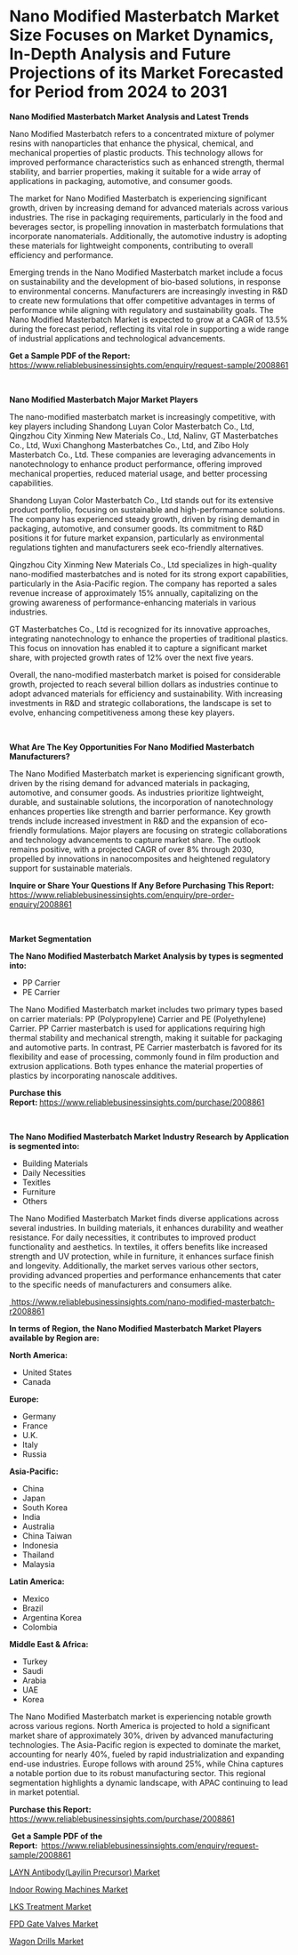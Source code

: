 <p><h1>Nano Modified Masterbatch Market Size Focuses on Market Dynamics, In-Depth Analysis and Future Projections of its Market Forecasted for Period from 2024 to 2031</h1></p><p><strong>Nano Modified Masterbatch Market Analysis and Latest Trends</strong></p>
<p><p>Nano Modified Masterbatch refers to a concentrated mixture of polymer resins with nanoparticles that enhance the physical, chemical, and mechanical properties of plastic products. This technology allows for improved performance characteristics such as enhanced strength, thermal stability, and barrier properties, making it suitable for a wide array of applications in packaging, automotive, and consumer goods.</p><p>The market for Nano Modified Masterbatch is experiencing significant growth, driven by increasing demand for advanced materials across various industries. The rise in packaging requirements, particularly in the food and beverages sector, is propelling innovation in masterbatch formulations that incorporate nanomaterials. Additionally, the automotive industry is adopting these materials for lightweight components, contributing to overall efficiency and performance.</p><p>Emerging trends in the Nano Modified Masterbatch market include a focus on sustainability and the development of bio-based solutions, in response to environmental concerns. Manufacturers are increasingly investing in R&D to create new formulations that offer competitive advantages in terms of performance while aligning with regulatory and sustainability goals. The Nano Modified Masterbatch Market is expected to grow at a CAGR of 13.5% during the forecast period, reflecting its vital role in supporting a wide range of industrial applications and technological advancements.</p></p>
<p><strong>Get a Sample PDF of the Report:&nbsp;</strong> <a href="https://www.reliablebusinessinsights.com/enquiry/request-sample/2008861?utm_campaign=96&utm_medium=2&utm_source=Github&utm_content=ia&utm_term=25102024&utm_id=nano-modified-masterbatch">https://www.reliablebusinessinsights.com/enquiry/request-sample/2008861</a></p>
<p>&nbsp;</p>
<p><strong>Nano Modified Masterbatch Major Market Players</strong></p>
<p><p>The nano-modified masterbatch market is increasingly competitive, with key players including Shandong Luyan Color Masterbatch Co., Ltd, Qingzhou City Xinming New Materials Co., Ltd, Nalinv, GT Masterbatches Co., Ltd, Wuxi Changhong Masterbatches Co., Ltd, and Zibo Holy Masterbatch Co., Ltd. These companies are leveraging advancements in nanotechnology to enhance product performance, offering improved mechanical properties, reduced material usage, and better processing capabilities.</p><p>Shandong Luyan Color Masterbatch Co., Ltd stands out for its extensive product portfolio, focusing on sustainable and high-performance solutions. The company has experienced steady growth, driven by rising demand in packaging, automotive, and consumer goods. Its commitment to R&D positions it for future market expansion, particularly as environmental regulations tighten and manufacturers seek eco-friendly alternatives.</p><p>Qingzhou City Xinming New Materials Co., Ltd specializes in high-quality nano-modified masterbatches and is noted for its strong export capabilities, particularly in the Asia-Pacific region. The company has reported a sales revenue increase of approximately 15% annually, capitalizing on the growing awareness of performance-enhancing materials in various industries. </p><p>GT Masterbatches Co., Ltd is recognized for its innovative approaches, integrating nanotechnology to enhance the properties of traditional plastics. This focus on innovation has enabled it to capture a significant market share, with projected growth rates of 12% over the next five years. </p><p>Overall, the nano-modified masterbatch market is poised for considerable growth, projected to reach several billion dollars as industries continue to adopt advanced materials for efficiency and sustainability. With increasing investments in R&D and strategic collaborations, the landscape is set to evolve, enhancing competitiveness among these key players.</p></p>
<p>&nbsp;</p>
<p><strong>What Are The Key Opportunities For Nano Modified Masterbatch Manufacturers?</strong></p>
<p><p>The Nano Modified Masterbatch market is experiencing significant growth, driven by the rising demand for advanced materials in packaging, automotive, and consumer goods. As industries prioritize lightweight, durable, and sustainable solutions, the incorporation of nanotechnology enhances properties like strength and barrier performance. Key growth trends include increased investment in R&D and the expansion of eco-friendly formulations. Major players are focusing on strategic collaborations and technology advancements to capture market share. The outlook remains positive, with a projected CAGR of over 8% through 2030, propelled by innovations in nanocomposites and heightened regulatory support for sustainable materials.</p></p>
<p><strong>Inquire or Share Your Questions If Any Before Purchasing This Report:</strong> <a href="https://www.reliablebusinessinsights.com/enquiry/pre-order-enquiry/2008861?utm_campaign=96&utm_medium=2&utm_source=Github&utm_content=ia&utm_term=25102024&utm_id=nano-modified-masterbatch">https://www.reliablebusinessinsights.com/enquiry/pre-order-enquiry/2008861</a></p>
<p>&nbsp;</p>
<p><strong>Market Segmentation</strong></p>
<p><strong>The Nano Modified Masterbatch Market Analysis by types is segmented into:</strong></p>
<p><ul><li>PP Carrier</li><li>PE Carrier</li></ul></p>
<p><p>The Nano Modified Masterbatch market includes two primary types based on carrier materials: PP (Polypropylene) Carrier and PE (Polyethylene) Carrier. PP Carrier masterbatch is used for applications requiring high thermal stability and mechanical strength, making it suitable for packaging and automotive parts. In contrast, PE Carrier masterbatch is favored for its flexibility and ease of processing, commonly found in film production and extrusion applications. Both types enhance the material properties of plastics by incorporating nanoscale additives.</p></p>
<p><strong>Purchase this Report:&nbsp;</strong><a href="https://www.reliablebusinessinsights.com/purchase/2008861?utm_campaign=96&utm_medium=2&utm_source=Github&utm_content=ia&utm_term=25102024&utm_id=nano-modified-masterbatch">https://www.reliablebusinessinsights.com/purchase/2008861</a></p>
<p>&nbsp;</p>
<p><strong>The Nano Modified Masterbatch Market Industry Research by Application is segmented into:</strong></p>
<p><ul><li>Building Materials</li><li>Daily Necessities</li><li>Texitles</li><li>Furniture</li><li>Others</li></ul></p>
<p><p>The Nano Modified Masterbatch Market finds diverse applications across several industries. In building materials, it enhances durability and weather resistance. For daily necessities, it contributes to improved product functionality and aesthetics. In textiles, it offers benefits like increased strength and UV protection, while in furniture, it enhances surface finish and longevity. Additionally, the market serves various other sectors, providing advanced properties and performance enhancements that cater to the specific needs of manufacturers and consumers alike.</p></p>
<p><a href="https://www.reliablebusinessinsights.com/nano-modified-masterbatch-r2008861?utm_campaign=96&utm_medium=2&utm_source=Github&utm_content=ia&utm_term=25102024&utm_id=nano-modified-masterbatch">&nbsp;https://www.reliablebusinessinsights.com/nano-modified-masterbatch-r2008861</a></p>
<p><strong>In terms of Region, the Nano Modified Masterbatch Market Players available by Region are:</strong></p>
<p>
    <p> <strong> North America: </strong>
        <ul>
            <li>United States</li>
            <li>Canada</li>
        </ul>
        </p> 
    <p> <strong> Europe: </strong>
        <ul>
            <li>Germany</li>
            <li>France</li>
            <li>U.K.</li>
            <li>Italy</li>
            <li>Russia</li>
        </ul>
        </p> 
    <p> <strong> Asia-Pacific: </strong>
        <ul>
            <li>China</li>
            <li>Japan</li>
            <li>South Korea</li>
            <li>India</li>
            <li>Australia</li>
            <li>China Taiwan</li>
            <li>Indonesia</li>
            <li>Thailand</li>
            <li>Malaysia</li>
        </ul>
        </p> 
    <p> <strong> Latin America: </strong>
        <ul>
            <li>Mexico</li>
            <li>Brazil</li>
            <li>Argentina Korea</li>
            <li>Colombia</li>
        </ul>
        </p> 
    <p> <strong> Middle East & Africa: </strong>
        <ul>
            <li>Turkey</li>
            <li>Saudi</li>
            <li>Arabia</li>
            <li>UAE</li>
            <li>Korea</li>
        </ul>
    </p>
    </p>
<p><p>The Nano Modified Masterbatch market is experiencing notable growth across various regions. North America is projected to hold a significant market share of approximately 30%, driven by advanced manufacturing technologies. The Asia-Pacific region is expected to dominate the market, accounting for nearly 40%, fueled by rapid industrialization and expanding end-use industries. Europe follows with around 25%, while China captures a notable portion due to its robust manufacturing sector. This regional segmentation highlights a dynamic landscape, with APAC continuing to lead in market potential.</p></p>
<p><strong>Purchase this Report: </strong><a href="https://www.reliablebusinessinsights.com/purchase/2008861?utm_campaign=96&utm_medium=2&utm_source=Github&utm_content=ia&utm_term=25102024&utm_id=nano-modified-masterbatch">https://www.reliablebusinessinsights.com/purchase/2008861</a></p>
<p>&nbsp;<strong>Get a Sample PDF of the Report:&nbsp;&nbsp;</strong><a href="https://www.reliablebusinessinsights.com/enquiry/request-sample/2008861?utm_campaign=96&utm_medium=2&utm_source=Github&utm_content=ia&utm_term=25102024&utm_id=nano-modified-masterbatch">https://www.reliablebusinessinsights.com/enquiry/request-sample/2008861</a></p>
<p><strong></strong></p>
<p><p><a href="https://github.com/tomasa8xtkvotaw/Market-Research-Report-List-1/blob/main/layn-antibodylayilin-precursor-market.md?utm_campaign=96&utm_medium=2&utm_source=Github&utm_content=ia&utm_term=25102024&utm_id=nano-modified-masterbatch">LAYN Antibody(Layilin Precursor) Market</a></p><p><a href="https://issuu.com/reportprime-2/docs/indoor-rowing-machines-market-size-_c68a6420e9869e?utm_campaign=96&utm_medium=2&utm_source=Github&utm_content=ia&utm_term=25102024&utm_id=nano-modified-masterbatch">Indoor Rowing Machines Market</a></p><p><a href="https://www.linkedin.com/pulse/global-lks-treatment-market-analysis-trends-forecasts-growth-4jrmf?utm_campaign=96&utm_medium=2&utm_source=Github&utm_content=ia&utm_term=25102024&utm_id=nano-modified-masterbatch">LKS Treatment Market</a></p><p><a href="https://www.linkedin.com/pulse/investing-fpd-gate-valves-market-trends-leading-products-regional-l68cf?utm_campaign=96&utm_medium=2&utm_source=Github&utm_content=ia&utm_term=25102024&utm_id=nano-modified-masterbatch">FPD Gate Valves Market</a></p><p><a href="https://issuu.com/reportprime-2/docs/wagon-drills-market-size-2030.pptx_84b05cb5ea3715?utm_campaign=96&utm_medium=2&utm_source=Github&utm_content=ia&utm_term=25102024&utm_id=nano-modified-masterbatch">Wagon Drills Market</a></p></p>
